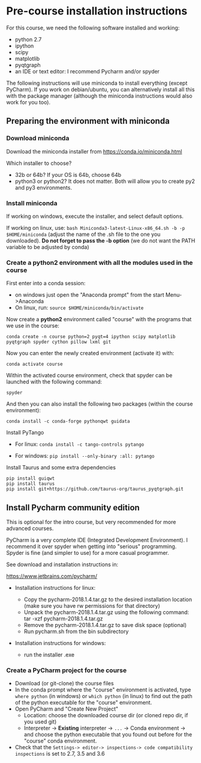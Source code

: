 # Pre-course installation instructions

For this course, we need the following software installed and working:
- python 2.7
- ipython
- scipy
- matplotlib
- pyqtgraph
- an IDE or text editor: I recommend Pycharm and/or spyder 

The following instructions will use miniconda to install everything (except PyCharm). If you work on debian/ubuntu, you can alternatively install all this with the package manager (although the miniconda instructions would also work for you too). 


## Preparing the environment with miniconda

### Download miniconda
Download the miniconda installer from https://conda.io/miniconda.html

Which installer to choose?
- 32b or 64b? If your OS is 64b, choose 64b
- python3 or python2? It does not matter. Both will allow you to create py2 and py3 environments.

### Install miniconda
If working on windows, execute the installer, and select default options.

If working on linux, use: `bash Miniconda3-latest-Linux-x86_64.sh -b -p $HOME/miniconda`  (adjust the name of the .sh file to the one you downloaded). **Do not forget to pass the -b option** (we do not want the PATH variable to be adjusted by conda)

### Create a python2 environment with all the modules used in the course

First enter into a conda session:

- on windows just open the "Anaconda prompt" from the start Menu->Anaconda
- On linux, run: `source $HOME/miniconda/bin/activate`

Now create a **python2** environment called "course" with the programs that we use in the course:

`conda create -n course python=2 pyqt=4 ipython scipy matplotlib pyqtgraph spyder cython pillow lxml git`


Now you can enter the newly created environment (activate it) with:

`conda activate course`


Within the activated course environment, check that spyder can be launched with the following command:

`spyder`

And then you can also install the following two packages (within the course environment):

`conda install -c conda-forge pythonqwt guidata`


Install PyTango

- For linux: 
 `conda install -c tango-controls pytango`

- For windows:
  `pip install --only-binary :all: pytango`

Install Taurus and some extra dependencies

```
pip install guiqwt
pip install taurus
pip install git+https://github.com/taurus-org/taurus_pyqtgraph.git
```

## Install Pycharm community edition

This is optional for the intro course, but very recommended for more advanced courses.

PyCharm is a very complete IDE (Integrated Development Environment). I recommend it over spyder when getting into "serious" programming. Spyder is fine (and simpler to use) for a more casual programmer.

See download and installation instructions in:

https://www.jetbrains.com/pycharm/

- Installation instructions for linux:
    - Copy the pycharm-2018.1.4.tar.gz to the desired installation location
    (make sure you have rw permissions for that directory)
    - Unpack the pycharm-2018.1.4.tar.gz using the following command:
    tar -xzf pycharm-2018.1.4.tar.gz
    - Remove the pycharm-2018.1.4.tar.gz to save disk space (optional)
    - Run pycharm.sh from the bin subdirectory

- Installation instructions for windows:
    - run the installer .exe

### Create a PyCharm project for the course

- Download (or git-clone) the course files
- In the conda prompt where the "course" environment is activated, type 
  `where python` (in windows) or `which python` (in linux) to find out the path 
  of the python executable for the "course" environment.
- Open PyCharm and "Create New  Project"
  - Location: choose the downloaded course dir (or cloned repo dir, if you used git)
  - Interpreter -> **Existing** interpreter -> `...` -> Conda environment -> 
  and choose the python executable that you found out before for the "course" conda environment.
- Check that the `Settings-> editor-> inspections-> code compatibility inspections` is set to 2.7, 3.5 and 3.6

